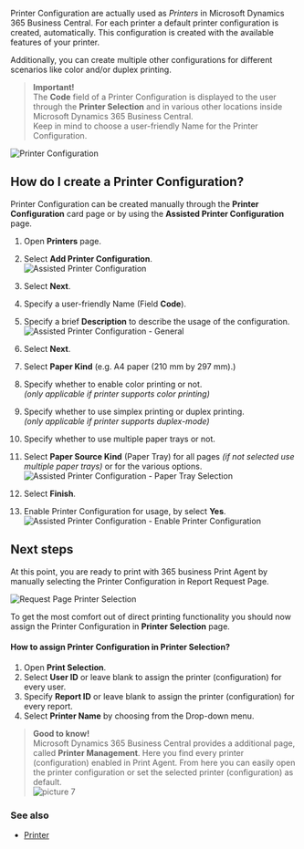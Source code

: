 Printer Configuration are actually used as _Printers_ in Microsoft Dynamics 365 Business Central. For each printer a default printer configuration is created, automatically. This configuration is created with the available features of your printer.

Additionally, you can create multiple other configurations for different scenarios like color and/or duplex printing.

> **Important!**<br>The **Code** field of a Printer Configuration is displayed to the user through the **Printer Selection** and in various other locations inside Microsoft Dynamics 365 Business Central.<br>Keep in mind to choose a user-friendly Name for the Printer Configuration.

![Printer Configuration](/assets/images/365-business-print-agent/1b3143accd75d67305341ac9a314b681aa754fe966df87c434e0d240752862a8.png)  

## How do I create a Printer Configuration?

Printer Configuration can be created manually through the **Printer Configuration** card page or by using the **Assisted Printer Configuration** page.

 1. Open **Printers** page.
 2. Select **Add Printer Configuration**.<br>
    ![Assisted Printer Configuration](/assets/images/365-business-print-agent/3dec41cc0618402d763e35f398cfac74961504a8b36643f152e31f10c428c125.png)  

 3. Select **Next**.
 4. Specify a user-friendly Name (Field **Code**).
 5. Specify a brief **Description** to describe the usage of the configuration.<br>
    ![Assisted Printer Configuration - General](/assets/images/365-business-print-agent/1a276d89ea83cdf50266c0cf659f387072d70168d92310a935b122fe2009b856.png)
 6. Select **Next**.
 7. Select **Paper Kind** (e.g. A4 paper (210 mm by 297 mm).)
 8. Specify whether to enable color printing or not.<br>_(only applicable if printer supports color printing)_
 8. Specify whether to use simplex printing or duplex printing.<br>_(only applicable if printer supports duplex-mode)_
 9. Specify whether to use multiple paper trays or not.
 10. Select **Paper Source Kind** (Paper Tray) for all pages _(if not selected use multiple paper trays)_ or for the various options.<br>
    ![Assisted Printer Configuration - Paper Tray Selection](/assets/images/365-business-print-agent/8a5abd438a19a5badc512c15d08a0ebb706f4c491593f4f58e616e8c3a1f9e8f.png)
 11. Select **Finish**.
 12. Enable Printer Configuration for usage, by select **Yes**.<br>
    ![Assisted Printer Configuration - Enable Printer Configuration](/assets/images/365-business-print-agent/e5a81f4c85fe8f35f56e061524f6e9b021a7b856078c0fe3a49ba1fbc607ce97.png)  

## Next steps

At this point, you are ready to print with 365 business Print Agent by manually selecting the Printer Configuration in Report Request Page.

![Request Page Printer Selection](/assets/images/365-business-print-agent/7b40a7721875b4237ff74101d0c7aaafeca27c3b8155c8f22fbf6aced188a5c0.png)  

To get the most comfort out of direct printing functionality you should now assign the Printer Configuration in **Printer Selection** page.

#### How to assign Printer Configuration in Printer Selection?

 1. Open **Print Selection**.
 2. Select **User ID** or leave blank to assign the printer (configuration) for every user.
 3. Specify **Report ID** or leave blank to assign the printer (configuration) for every report.
 4. Select **Printer Name** by choosing from the Drop-down menu.

> **Good to know!**<br>Microsoft Dynamics 365 Business Central provides a additional page, called **Printer Management**. Here you find every printer (configuration) enabled in Print Agent. From here you can easily open the printer configuration or set the selected printer (configuration) as default.<br>![picture 7](../../../../assets/images/365-business-print-agent/f66b313410695f3a550f126155fc3b9d6abf9c663c5840e9d2c1887948fbfd41.png)

### See also

 - [Printer](../printer/)
